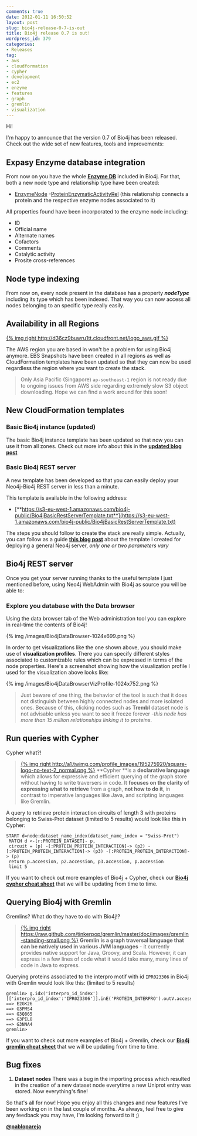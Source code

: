 ```yaml
---
comments: true
date: 2012-01-11 16:50:52
layout: post
slug: bio4j-release-0-7-is-out
title: Bio4j release 0.7 is out!
wordpress_id: 379
categories:
- Releases
tag:
- aws
- cloudformation
- cypher
- development
- ec2
- enzyme
- features
- graph
- gremlin
- visualization
---
```


Hi!

I'm happy to announce that the version 0.7 of Bio4j has been released. Check out the wide set of new features, tools and improvements:

## Expasy Enzyme database integration

From now on you have the whole [**Enzyme DB**](http://enzyme.expasy.org) included in Bio4j. For that, both a new node type and relationship type have been created: 

- [EnzymeNode](http://www.bio4j.com/docs/bio4jmodel/apidocs/com/era7/bioinfo/bio4jmodel/nodes/EnzymeNode.html)
-[ProteinEnzymaticActivityRel](http://www.bio4j.com/docs/bio4jmodel/apidocs/com/era7/bioinfo/bio4jmodel/relationships/protein/ProteinEnzymaticActivityRel.html) (this relationship connects a protein and the respective enzyme nodes associated to it)

All properties found have been incorporated to the enzyme node including:

- ID
- Official name
- Alternate names
- Cofactors
- Comments
- Catalytic activity
- Prosite cross-references

## Node type indexing

From now on, every node present in the database has a property _**nodeType**_ including its type which has been indexed. That way you can now access all nodes belonging to an specific type really easily. 

## Availability in all Regions

[{% img right http://d36cz9buwru1tt.cloudfront.net/logo_aws.gif %}](http://aws.amazon.com)

The AWS region you are based in won't be a problem for using Bio4j anymore. EBS Snapshots have been created in all regions as well as CloudFormation templates have been updated so that they can now be used regardless the region where you want to create the stack. 

> Only Asia Pacific (Singapore) `ap-southeast-1` region is not ready due to ongoing issues from AWS side regarding extremely slow S3 object downloading. Hope we can find a work around for this soon!

## New CloudFormation templates

### Basic Bio4j instance (updated)

The basic Bio4j instance template has been updated so that now you can use it from all zones. Check out more info about this in the [**updated blog post**](http://blog.bio4j.com/2011/12/bio4j-aws-cloudformation-your-own-fresh-baked-db-in-less-than-a-minute/)

### Basic Bio4j REST server

A new template has been developed so that you can easily deploy your Neo4j-Bio4j REST server in less than a minute.

This template is available in the following address:

- [**https://s3-eu-west-1.amazonaws.com/bio4j-public/Bio4jBasicRestServerTemplate.txt**](https://s3-eu-west-1.amazonaws.com/bio4j-public/Bio4jBasicRestServerTemplate.txt)

The steps you should follow to create the stack are really simple. Actually, you can follow as a guide [**this blog post**](http://blog.ohnosequences.com/2011/12/neo4j-server-and-aws-become-good-friends/) about the template I created for deploying a general Neo4j server, _only one or two parameters vary_

## Bio4j REST server

Once you get your server running thanks to the useful template I just mentioned before, using Neo4j WebAdmin with Bio4j as source you will be able to:

### Explore you database with the Data browser

Using the data browser tab of the Web administration tool you can explore in real-time the contents of Bio4j!


{% img /images/Bio4jDataBrowser-1024x699.png %}

In order to get visualizations like the one shown above, you should make use of **visualization profiles**. There you can specify different styles associated to customizable rules which can be expressed in terms of the node properties. Here's a screenshot showing how the visualization profile I used for the visualization above looks like:
  
{% img /images/Bio4jDataBrowserVizProfile-1024x752.png %}

> Just beware of one thing, the behavior of the tool is such that it does not distinguish between highly connected nodes and more isolated ones. Because of this, clicking nodes such as **Trembl** dataset node is not advisable unless you want to see it freeze forever -_this node has more than 15 million relationships linking it to proteins_.

## Run queries with Cypher

Cypher what?!

> [{% img right http://a1.twimg.com/profile_images/195275920/square-logo-no-text-2_normal.png %}](http://docs.neo4j.org/chunked/milestone/cypher-query-lang.html)
> **Cypher **is a **declarative language** which allows for expressive and efficient querying of the graph store without having to write traversers in code. It **focuses on the clarity of expressing what to retrieve** from a graph, **not how to do it**, in contrast to imperative languages like Java, and scripting languages like Gremlin.

A query to retrieve protein interaction circuits of length 3 with proteins belonging to Swiss-Prot dataset (limited to 5 results) would look like this in Cypher:

``` 
START d=node:dataset_name_index(dataset_name_index = "Swiss-Prot")
 MATCH d <-[r:PROTEIN_DATASET]- p, 
 circuit = (p) -[:PROTEIN_PROTEIN_INTERACTION]-> (p2) -[:PROTEIN_PROTEIN_INTERACTION]-> (p3) -[:PROTEIN_PROTEIN_INTERACTION]-> (p)
 return p.accession, p2.accession, p3.accession, p.accession
 limit 5
```

If you want to check out more examples of Bio4j + Cypher, check our [**Bio4j cypher cheat sheet**](https://github.com/bio4j/Bio4j/wiki/Bio4j-cypher-cheat-sheet) that we will be updating from time to time.

## Querying Bio4j with Gremlin
  
Gremlins? What do they have to do with Bio4j!?

> [{% img right https://raw.github.com/tinkerpop/gremlin/master/doc/images/gremlin-standing-small.png %}](https://github.com/tinkerpop/gremlin/wiki)
> **Gremlin is a graph traversal language that can be natively used in various JVM languages** - it currently provides native support for Java, Groovy, and Scala. However, it can express in a few lines of code what it would take many, many lines of code in Java to express.

Querying proteins associated to the interpro motif with id `IPR023306` in Bio4j with Gremlin would look like this: (limited to 5 results)

```
gremlin> g.idx('interpro_id_index')[['interpro_id_index':'IPR023306']].inE('PROTEIN_INTERPRO').outV.accession[0..4]
==> E2GK26
==> G3PMS4
==> G3Q865
==> G3PIL8
==> G3NNA4
gremlin> 
```

If you want to check out more examples of Bio4j + Gremlin, check our [**Bio4j gremlin cheat sheet**](https://github.com/bio4j/Bio4j/wiki/Bio4j-gremlin-cheat-sheet) that we will be updating from time to time.

## Bug fixes

1. **Dataset nodes** There was a bug in the importing process which resulted in the creation of a new dataset node everytime a new Uniprot entry was stored. Now everything's fine!


So that's all for now! Hope you enjoy all this changes and new features I've been working on in the last couple of months. As always, feel free to give any feedback you may have, I'm looking forward to it ;)

[**@pablopareja**](http://www.twitter.com/pablopareja)
